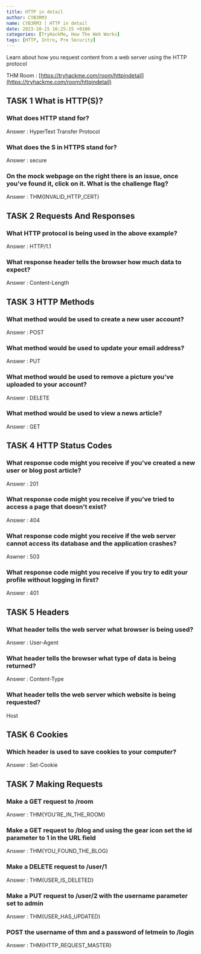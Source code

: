 ```yaml
---
title: HTTP in detail
author: CYB3RM3
name: CYB3RM3 | HTTP in detail
date: 2023-10-15 16:25:15 +0100
categories: [TryHackMe, How The Web Works]
tags: [HTTP, Intro, Pre Security]
---
```


Learn about how you request content from a web server using the HTTP protocol

THM Room : [https://tryhackme.com/room/httpindetail](https://tryhackme.com/room/httpindetail)


## TASK 1 What is HTTP(S)?
### What does HTTP stand for?
Answer : HyperText Transfer Protocol

### What does the S in HTTPS stand for?
Answer : secure

### On the mock webpage on the right there is an issue, once you've found it, click on it. What is the challenge flag?
Answer : THM{INVALID_HTTP_CERT}

## TASK 2 Requests And Responses
### What HTTP protocol is being used in the above example?
Answer : HTTP/1.1

### What response header tells the browser how much data to expect?
Answer : Content-Length

## TASK 3 HTTP Methods
### What method would be used to create a new user account?
Answer : POST

### What method would be used to update your email address?
Answer : PUT

### What method would be used to remove a picture you've uploaded to your account?
Answer : DELETE

### What method would be used to view a news article?
Answer : GET

## TASK 4 HTTP Status Codes
### What response code might you receive if you've created a new user or blog post article?
Answer : 201

### What response code might you receive if you've tried to access a page that doesn't exist?
Answer : 404

### What response code might you receive if the web server cannot access its database and the application crashes?
Aswner : 503

### What response code might you receive if you try to edit your profile without logging in first?
Answer : 401

## TASK 5 Headers
### What header tells the web server what browser is being used?
Answer : User-Agent

### What header tells the browser what type of data is being returned?
Answer : Content-Type

### What header tells the web server which website is being requested?
Host

## TASK 6 Cookies
### Which header is used to save cookies to your computer?
Answer : Set-Cookie

## TASK 7 Making Requests
### Make a GET request to /room
Answer : THM{YOU'RE_IN_THE_ROOM}

### Make a GET request to /blog and using the gear icon set the id parameter to 1 in the URL field
Answer : THM{YOU_FOUND_THE_BLOG}

### Make a DELETE request to /user/1
Answer : THM{USER_IS_DELETED}

### Make a PUT request to /user/2 with the username parameter set to admin
Answer : THM{USER_HAS_UPDATED}

### POST the username of thm and a password of letmein to /login
Answer : THM{HTTP_REQUEST_MASTER}